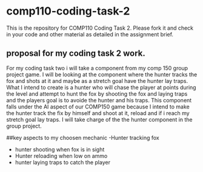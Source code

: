 # comp110-coding-task-2

This is the repository for COMP110 Coding Task 2.
Please fork it and check in your code and other material as detailed in the assignment brief.

## proposal for my coding task 2 work.

For my coding task two i will take a component from my comp 150 group project game. I will be looking at the component where the hunter tracks the fox and shots at it and maybe as a stretch goal have the hunter lay traps. What I intend to create is a hunter who will chase the player at points during the level and attempt to hunt the fox by shooting the fox and laying traps and the players goal is to avoide the hunter and his traps. This component falls under the AI aspect of our COMP150 game because I intend to make the hunter track the fix by himself and shoot at it, reload and if i reach my stretch goal lay traps. I will take charge of the the hunter component in the group project.

##key aspects to my choosen mechanic
-Hunter tracking fox
- hunter shooting when fox is in sight
- Hunter reloading when low on ammo
- hunter laying traps to catch the player
